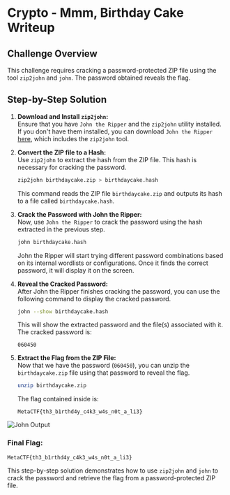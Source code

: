 # Crypto - Mmm, Birthday Cake Writeup

## Challenge Overview

This challenge requires cracking a password-protected ZIP file using the tool `zip2john` and `john`. The password obtained reveals the flag.

## Step-by-Step Solution

1. **Download and Install `zip2john`:**  
   Ensure that you have `John the Ripper` and the `zip2john` utility installed. If you don't have them installed, you can download `John the Ripper` [here](https://www.openwall.com/john/), which includes the `zip2john` tool.

2. **Convert the ZIP file to a Hash:**  
   Use `zip2john` to extract the hash from the ZIP file. This hash is necessary for cracking the password.
   
   ```bash
   zip2john birthdaycake.zip > birthdaycake.hash
   ```

   This command reads the ZIP file `birthdaycake.zip` and outputs its hash to a file called `birthdaycake.hash`.

3. **Crack the Password with John the Ripper:**  
   Now, use `John the Ripper` to crack the password using the hash extracted in the previous step.
   
   ```bash
   john birthdaycake.hash
   ```

   John the Ripper will start trying different password combinations based on its internal wordlists or configurations. Once it finds the correct password, it will display it on the screen.

4. **Reveal the Cracked Password:**  
   After John the Ripper finishes cracking the password, you can use the following command to display the cracked password.
   
   ```bash
   john --show birthdaycake.hash
   ```

   This will show the extracted password and the file(s) associated with it. The cracked password is:

   ```
   060450
   ```

5. **Extract the Flag from the ZIP File:**  
   Now that we have the password (`060450`), you can unzip the `birthdaycake.zip` file using that password to reveal the flag.
   
   ```bash
   unzip birthdaycake.zip
   ```

   The flag contained inside is:

   ```
   MetaCTF{th3_b1rthd4y_c4k3_w4s_n0t_a_li3}
   ```

![John Output](https://github.com/x03ee/CTF-Writeup/blob/main/2024/MetaCTF-2024/crypto/Mmm%2C%20Birthday%20Cake/images/john.PNG)

### Final Flag:

```
MetaCTF{th3_b1rthd4y_c4k3_w4s_n0t_a_li3}
```

This step-by-step solution demonstrates how to use `zip2john` and `john` to crack the password and retrieve the flag from a password-protected ZIP file.
